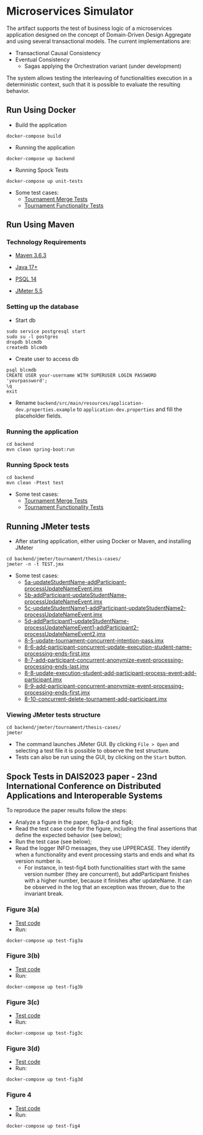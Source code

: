 # Microservices Simulator

The artifact supports the test of business logic of a microservices application designed on the concept of Domain-Driven Design Aggregate and using several transactional models. The current implementations are: 

* Transactional Causal Consistency
* Eventual Consistency
  * Sagas applying the Orchestration variant (under development)

The system allows testing the interleaving of functionalities execution in a deterministic context, such that it is possible to evaluate the resulting behavior.

## Run Using Docker

* Build the application
```
docker-compose build
```

* Running the application
```
docker-compose up backend
```

* Running Spock Tests
```
docker-compose up unit-tests
```

* Some test cases:
  * [Tournament Merge Tests](backend/src/test/groovy/pt/ulisboa/tecnico/socialsoftware/ms/aggregate/tournament/MergeUnitTest.groovy)
  * [Tournament Functionality Tests](backend/src/test/groovy/pt/ulisboa/tecnico/socialsoftware/ms/functionality/TournamentFunctionalityTest.groovy)


## Run Using Maven

### Technology Requirements

- [Maven 3.6.3](https://archive.apache.org/dist/maven/maven-3/3.6.3/)

- [Java 17+](https://openjdk.org/projects/jdk/17/)

- [PSQL 14](https://www.postgresql.org/download/)

- [JMeter 5.5](https://jmeter.apache.org/download_jmeter.cgi)

### Setting up the database
* Start db
```
sudo service postgresql start
sudo su -l postgres
dropdb blcmdb
createdb blcmdb
```
* Create user to access db
```
psql blcmdb
CREATE USER your-username WITH SUPERUSER LOGIN PASSWORD 'yourpassword';
\q
exit
```
* Rename `backend/src/main/resources/application-dev.properties.example` to `application-dev.properties` and fill the placeholder fields.


### Running the application

```
cd backend
mvn clean spring-boot:run
```
### Running Spock tests

```
cd backend
mvn clean -Ptest test
```

* Some test cases:
  * [Tournament Merge Tests](backend/src/test/groovy/pt/ulisboa/tecnico/socialsoftware/ms/aggregate/tournament/MergeUnitTest.groovy)
  * [Tournament Functionality Tests](backend/src/test/groovy/pt/ulisboa/tecnico/socialsoftware/ms/functionality/TournamentFunctionalityTest.groovy)

## Running JMeter tests

* After starting application, either using Docker or Maven, and installing JMeter

```
cd backend/jmeter/tournament/thesis-cases/
jmeter -n -t TEST.jmx
```

* Some test cases:
  * [5a-updateStudentName-addParticipant-processUpdateNameEvent.jmx](backend/jmeter/tournament/thesis-cases/5a-updateStudentName-addParticipant-processUpdateNameEvent.jmx)
  * [5b-addParticipant-updateStudentName-processUpdateNameEvent.jmx](backend/jmeter/tournament/thesis-cases/5b-addParticipant-updateStudentName-processUpdateNameEvent.jmx)
  * [5c-updateStudentName1-addParticipant-updateStudentName2-processUpdateNameEvent.jmx](backend/jmeter/tournament/thesis-cases/5c-updateStudentName1-addParticipant-updateStudentName2-processUpdateNameEvent.jmx)
  * [5d-addParticipant1-updateStudentName-processUpdateNameEvent1-addParticipant2-processUpdateNameEvent2.jmx](backend/jmeter/tournament/thesis-cases/5d-addParticipant1-updateStudentName-processUpdateNameEvent1-addParticipant2-processUpdateNameEvent2.jmx)
  * [8-5-update-tournament-concurrent-intention-pass.jmx](backend/jmeter/tournament/thesis-cases/8-5-update-tournament-concurrent-intention-pass.jmx)
  * [8-6-add-participant-concurrent-update-execution-student-name-processing-ends-first.jmx](backend/jmeter/tournament/thesis-cases/8-6-add-participant-concurrent-update-execution-student-name-processing-ends-first.jmx)
  * [8-7-add-participant-concurrent-anonymize-event-processing-processing-ends-last.jmx](backend/jmeter/tournament/thesis-cases/8-7-add-participant-concurrent-anonymize-event-processing-processing-ends-last.jmx)
  * [8-8-update-execution-student-add-participant-process-event-add-participant.jmx](backend/jmeter/tournament/thesis-cases/8-8-update-execution-student-add-participant-process-event-add-participant.jmx) 
  * [8-9-add-participant-concurrent-anonymize-event-processing-processing-ends-first.jmx](backend/jmeter/tournament/thesis-cases/8-9-add-participant-concurrent-anonymize-event-processing-processing-ends-first.jmx)
  * [8-10-concurrent-delete-tournament-add-participant.jmx](backend/jmeter/tournament/thesis-cases/8-10-concurrent-delete-tournament-add-participant.jmx)
### Viewing JMeter tests structure

```
cd backend/jmeter/tournament/thesis-cases/
jmeter
```
* The command launches JMeter GUI. By clicking `File > Open` and selecting a test file it is possible to observe the test structure.
* Tests can also be run using the GUI, by clicking on the `Start` button.

##  Spock Tests in DAIS2023 paper - 23nd International Conference on Distributed Applications and Interoperable Systems

To reproduce the paper results follow the steps:

* Analyze a figure in the paper, fig3a-d and fig4;
* Read the test case code for the figure, including the final assertions that define the expected behavior (see below);
* Run the test case (see below);
* Read the logger INFO messages, they use UPPERCASE. They identify when a functionality and event processing starts and ends and what its version number is. 
  * For instance, in test-fig4 both functionalities start with the same version number (they are concurrent), but addParticipant finishes with a higher number, because it finishes after updateName. It can be observed in the log that an exception was thrown, due to the invariant break.


### Figure 3(a)
* [Test code](https://github.com/socialsoftware/business-logic-consistency-models/blob/8dcfbc6ce824ae5e506521bde4c63322f47c6e00/backend/src/test/groovy/pt/ulisboa/tecnico/socialsoftware/ms/functionality/TournamentFunctionalityTest.groovy#L142-L157) 
* Run:
```
docker-compose up test-fig3a
```

### Figure 3(b)
* [Test code](https://github.com/socialsoftware/business-logic-consistency-models/blob/8dcfbc6ce824ae5e506521bde4c63322f47c6e00/backend/src/test/groovy/pt/ulisboa/tecnico/socialsoftware/ms/functionality/TournamentFunctionalityTest.groovy#L159-L176)
* Run: 
```
docker-compose up test-fig3b
```

### Figure 3(c)
* [Test code](https://github.com/socialsoftware/business-logic-consistency-models/blob/8dcfbc6ce824ae5e506521bde4c63322f47c6e00/backend/src/test/groovy/pt/ulisboa/tecnico/socialsoftware/ms/functionality/TournamentFunctionalityTest.groovy#L178-L197)
* Run: 
```
docker-compose up test-fig3c
```

### Figure 3(d)
* [Test code](https://github.com/socialsoftware/business-logic-consistency-models/blob/8dcfbc6ce824ae5e506521bde4c63322f47c6e00/backend/src/test/groovy/pt/ulisboa/tecnico/socialsoftware/ms/functionality/TournamentFunctionalityTest.groovy#L199-L220)
* Run: 
```
docker-compose up test-fig3d
```

### Figure 4
* [Test code](https://github.com/socialsoftware/business-logic-consistency-models/blob/8dcfbc6ce824ae5e506521bde4c63322f47c6e00/backend/src/test/groovy/pt/ulisboa/tecnico/socialsoftware/ms/functionality/TournamentFunctionalityTest.groovy#L302-L332)
* Run: 
```
docker-compose up test-fig4
```
